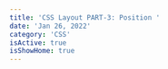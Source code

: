 ```yaml
---
title: 'CSS Layout PART-3: Position '
date: 'Jan 26, 2022'
category: 'CSS'
isActive: true
isShowHome: true
---
```

